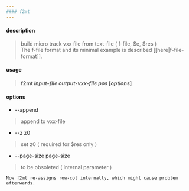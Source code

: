 ```yaml
---
#### f2mt
---
```


#### description
> build micro track vxx file from text-file ( f-file, $e, $res )  
> The f-file format and its minimal example is described [[here|f-file-format]].  
 
#### usage
> #### f2mt *input-file* *output-vxx-file* *pos* [*options*]  

#### options
- --append
> append to vxx-file
  
- --z z0
> set z0 ( required for $res only )  
  
- --page-size page-size
> to be obsoleted ( internal parameter )  

```
Now f2mt re-assigns row-col internally, which might cause problem afterwards.  
```

